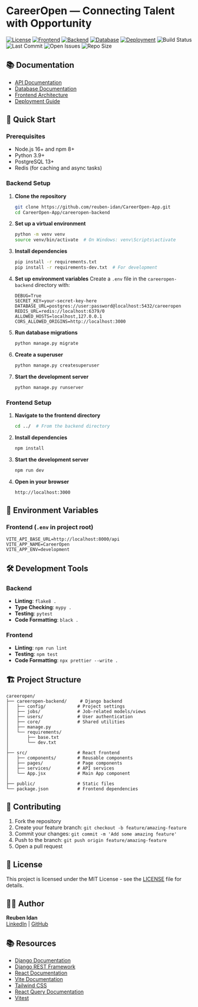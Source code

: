 # CareerOpen — Connecting Talent with Opportunity

[![License](https://img.shields.io/badge/license-MIT-blue.svg)](LICENSE)
[![Frontend](https://img.shields.io/badge/frontend-React.js-61dafb?logo=react)](https://reactjs.org/)
[![Backend](https://img.shields.io/badge/backend-Django-092E20?logo=django)](https://www.djangoproject.com/)
[![Database](https://img.shields.io/badge/database-PostgreSQL-336791?logo=postgresql)](https://www.postgresql.org/)
[![Deployment](https://img.shields.io/badge/deployment-AWS-232f3e?logo=amazonaws)](https://aws.amazon.com/)
![Build Status](https://img.shields.io/github/actions/workflow/status/reuben-idan/CareerOpen-App/backend.yml?branch=main)
![Last Commit](https://img.shields.io/github/last-commit/reuben-idan/CareerOpen-App)
![Open Issues](https://img.shields.io/github/issues/reuben-idan/CareerOpen-App)
![Repo Size](https://img.shields.io/github/repo-size/reuben-idan/CareerOpen-App)

## 📚 Documentation

- [API Documentation](https://github.com/reuben-idan/CareerOpen-App/tree/main/docs/API.md)
- [Database Documentation](https://drive.google.com/file/d/1CnBocvxPnq-kLQl3ozreMV-jppPoT0cJ/view?usp=sharing)
- [Frontend Architecture](https://github.com/reuben-idan/CareerOpen-App/tree/main/docs/FRONTEND.md)
- [Deployment Guide](https://github.com/reuben-idan/CareerOpen-App/tree/main/docs/DEPLOYMENT.md)

## 🚀 Quick Start

### Prerequisites
- Node.js 16+ and npm 8+
- Python 3.9+
- PostgreSQL 13+
- Redis (for caching and async tasks)

### Backend Setup

1. **Clone the repository**
   ```bash
   git clone https://github.com/reuben-idan/CareerOpen-App.git
   cd CareerOpen-App/careeropen-backend
   ```

2. **Set up a virtual environment**
   ```bash
   python -m venv venv
   source venv/bin/activate  # On Windows: venv\Scripts\activate
   ```

3. **Install dependencies**
   ```bash
   pip install -r requirements.txt
   pip install -r requirements-dev.txt  # For development
   ```

4. **Set up environment variables**
   Create a `.env` file in the `careeropen-backend` directory with:
   ```env
   DEBUG=True
   SECRET_KEY=your-secret-key-here
   DATABASE_URL=postgres://user:password@localhost:5432/careeropen
   REDIS_URL=redis://localhost:6379/0
   ALLOWED_HOSTS=localhost,127.0.0.1
   CORS_ALLOWED_ORIGINS=http://localhost:3000
   ```

5. **Run database migrations**
   ```bash
   python manage.py migrate
   ```

6. **Create a superuser**
   ```bash
   python manage.py createsuperuser
   ```

7. **Start the development server**
   ```bash
   python manage.py runserver
   ```

### Frontend Setup

1. **Navigate to the frontend directory**
   ```bash
   cd ../  # From the backend directory
   ```

2. **Install dependencies**
   ```bash
   npm install
   ```

3. **Start the development server**
   ```bash
   npm run dev
   ```

4. **Open in your browser**
   ```
   http://localhost:3000
   ```

## 🔧 Environment Variables



### Frontend (`.env` in project root)
```env
VITE_API_BASE_URL=http://localhost:8000/api
VITE_APP_NAME=CareerOpen
VITE_APP_ENV=development
```

## 🛠 Development Tools

### Backend
- **Linting**: `flake8 .`
- **Type Checking**: `mypy .`
- **Testing**: `pytest`
- **Code Formatting**: `black .`

### Frontend
- **Linting**: `npm run lint`
- **Testing**: `npm test`
- **Code Formatting**: `npx prettier --write .`

## 🏗 Project Structure

```
careeropen/
├── careeropen-backend/     # Django backend
│   ├── config/            # Project settings
│   ├── jobs/              # Job-related models/views
│   ├── users/             # User authentication
│   ├── core/              # Shared utilities
│   ├── manage.py
│   └── requirements/
│       ├── base.txt
│       └── dev.txt
│
├── src/                   # React frontend
│   ├── components/        # Reusable components
│   ├── pages/             # Page components
│   ├── services/          # API services
│   └── App.jsx            # Main App component
│
├── public/                # Static files
└── package.json           # Frontend dependencies
```

## 🤝 Contributing

1. Fork the repository
2. Create your feature branch: `git checkout -b feature/amazing-feature`
3. Commit your changes: `git commit -m 'Add some amazing feature'`
4. Push to the branch: `git push origin feature/amazing-feature`
5. Open a pull request

## 📄 License

This project is licensed under the MIT License - see the [LICENSE](LICENSE) file for details.

## 👨‍💻 Author

**Reuben Idan**  
[LinkedIn](https://www.linkedin.com/in/reuben-idan/) | [GitHub](https://github.com/reuben-idan)

## 📚 Resources

- [Django Documentation](https://docs.djangoproject.com/)
- [Django REST Framework](https://www.django-rest-framework.org/)
- [React Documentation](https://reactjs.org/)
- [Vite Documentation](https://vitejs.dev/)
- [Tailwind CSS](https://tailwindcss.com/)
- [React Query Documentation](https://tanstack.com/query/latest)
- [Vitest](https://vitest.dev/)
